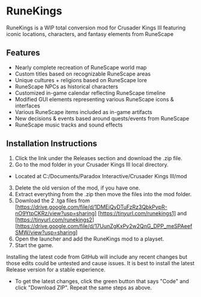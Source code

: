 # RuneKings
RuneKings is a WIP total conversion mod for Crusader Kings III featuring iconic locations, characters, and fantasy elements from RuneScape

## Features

* Nearly complete recreation of RuneScape world map
* Custom titles based on recognizable RuneScape areas 
* Unique cultures + religions based on RuneScape lore
* RuneScape NPCs as historical characters
* Customized in-game calendar reflecting RuneScape timeline
* Modified GUI elements representing various RuneScape icons & interfaces
* Various RuneScape items included as in-game artifacts
* New decisions & events based around quests/events from RuneScape
* RuneScape music tracks and sound effects

## Installation Instructions

1. Click the link under the Releases section and download the .zip file.
2. Go to the mod folder in your Crusader Kings III local directory.
  * Located at C:/Documents/Paradox Interactive/Crusader Kings III/mod
3. Delete the old version of the mod, if you have one.
4. Extract everything from the .zip then move the files into the mod folder.
5. Download the 2 .tga files from [https://drive.google.com/file/d/1DMEjQyDTuFzRz3QbkPvpR-nO9YtpCKRz/view?usp=sharing] [https://tinyurl.com/runekings1] and [https://tinyurl.com/runekings2] [https://drive.google.com/file/d/17UunZgKxPy2w2QnG_DPP_meSPAeefSMW/view?usp=sharing]
5. Open the launcher and add the RuneKings mod to a playset.
6. Start the game.

Installing the latest code from GitHub will include any recent changes but those edits could be untested and cause issues. It is best to install the latest Release version for a stable experience. 
* To get the latest changes, click the green button that says "Code" and click "Download ZIP". Repeat the same steps as above.
